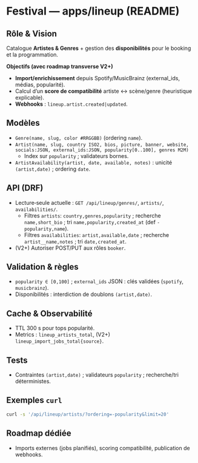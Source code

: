 # Festival — apps/lineup (README)

## Rôle & Vision
Catalogue **Artistes & Genres** + gestion des **disponibilités** pour le booking et la programmation.

**Objectifs (avec roadmap transverse V2+)**
- **Import/enrichissement** depuis Spotify/MusicBrainz (external_ids, médias, popularité).
- Calcul d’un **score de compatibilité** artiste ↔ scène/genre (heuristique explicable).
- **Webhooks** : `lineup.artist.created|updated`.

## Modèles
- `Genre(name, slug, color #RRGGBB)` (ordering `name`).
- `Artist(name, slug, country ISO2, bios, picture, banner, website, socials:JSON, external_ids:JSON, popularity[0..100], genres M2M)`
  - Index sur `popularity` ; validateurs bornes.
- `ArtistAvailability(artist, date, available, notes)` : unicité `(artist,date)` ; ordering `date`.

## API (DRF)
- Lecture‑seule actuelle : `GET /api/lineup/genres/`, `artists/`, `availabilities/`.
  - Filtres `artists`: `country,genres,popularity` ; recherche `name,short_bio` ; tri `name,popularity,created_at` (def `-popularity,name`).
  - Filtres `availabilities`: `artist,available,date` ; recherche `artist__name,notes` ; tri `date,created_at`.
- (V2+) Autoriser POST/PUT aux rôles `booker`.

## Validation & règles
- `popularity ∈ [0,100]` ; `external_ids` JSON : clés validées (`spotify`, `musicbrainz`).
- Disponibilités : interdiction de doublons `(artist,date)`.

## Cache & Observabilité
- TTL 300 s pour tops popularité.
- Metrics : `lineup_artists_total`, (V2+) `lineup_import_jobs_total{source}`.

## Tests
- Contraintes `(artist,date)` ; validateurs `popularity` ; recherche/tri déterministes.

## Exemples `curl`
```bash
curl -s '/api/lineup/artists/?ordering=-popularity&limit=20'
```

## Roadmap dédiée
- Imports externes (jobs planifiés), scoring compatibilité, publication de webhooks.
